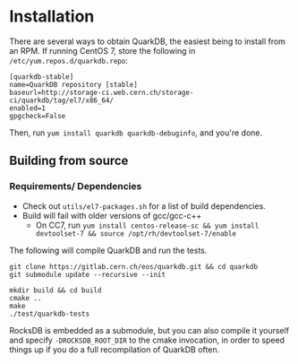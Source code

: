 # Installation

There are several ways to obtain QuarkDB, the easiest being to install from an RPM.
If running CentOS 7, store the following in `/etc/yum.repos.d/quarkdb.repo`:

```
[quarkdb-stable]
name=QuarkDB repository [stable]
baseurl=http://storage-ci.web.cern.ch/storage-ci/quarkdb/tag/el7/x86_64/
enabled=1
gpgcheck=False
```

Then, run `yum install quarkdb quarkdb-debuginfo`, and you're done.

## Building from source

### Requirements/ Dependencies
  * Check out `utils/el7-packages.sh` for a list of build dependencies.
  * Build will fail with older versions of gcc/gcc-c++
    * On CC7, run `yum install centos-release-sc && yum install devtoolset-7 && source /opt/rh/devtoolset-7/enable`

The following will compile QuarkDB and run the tests.

```
git clone https://gitlab.cern.ch/eos/quarkdb.git && cd quarkdb
git submodule update --recursive --init

mkdir build && cd build
cmake ..
make
./test/quarkdb-tests
```

RocksDB is embedded as a submodule, but you can also compile it yourself
and specify `-DROCKSDB_ROOT_DIR` to the cmake invocation, in order to speed
things up if you do a full recompilation of QuarkDB often.
